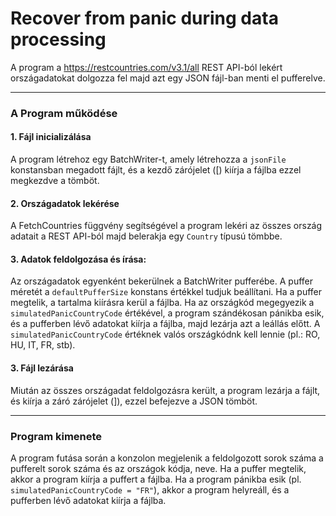 # Recover from panic during data processing

A program a https://restcountries.com/v3.1/all REST API-ból lekért országadatokat dolgozza fel majd azt egy JSON fájl-ban menti el pufferelve.

---

### A Program működése

#### 1. Fájl inicializálása
A program létrehoz egy BatchWriter-t, amely létrehozza a `jsonFile` konstansban megadott fájlt, és a kezdő zárójelet ([) kiírja a fájlba ezzel megkezdve a tömböt.

#### 2. Országadatok lekérése
A FetchCountries függvény segítségével a program lekéri az összes ország adatait a REST API-ból majd belerakja egy `Country` típusú tömbbe.

#### 3. Adatok feldolgozása és írása:
Az országadatok egyenként bekerülnek a BatchWriter pufferébe. A puffer méretét a `defaultPufferSize` konstans értékkel tudjuk beállítani. Ha a puffer megtelik, a tartalma kiírásra kerül a fájlba.
Ha az országkód megegyezik a `simulatedPanicCountryCode` értékével, a program szándékosan pánikba esik, és a pufferben lévő adatokat kiírja a fájlba, majd lezárja azt a leállás előtt. A `simulatedPanicCountryCode` értéknek valós országkódnk kell lennie (pl.: RO, HU, IT, FR, stb).

#### 3. Fájl lezárása
Miután az összes országadat feldolgozásra került, a program lezárja a fájlt, és kiírja a záró zárójelet (]), ezzel befejezve a JSON tömböt.

---

### Program kimenete
A program futása során a konzolon megjelenik a feldolgozott sorok száma a pufferelt sorok száma és az országok kódja, neve. Ha a puffer megtelik, akkor a program kiírja a puffert a fájlba. Ha a program pánikba esik (pl. `simulatedPanicCountryCode = "FR"`), akkor a program helyreáll, és a pufferben lévő adatokat kiírja a fájlba.







